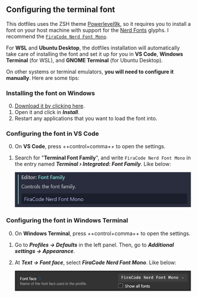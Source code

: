 ## Configuring the terminal font

This dotfiles uses the ZSH theme [Powerlevel9k](https://github.com/romkatv/powerlevel10k), so it requires you to install a font on your host machine with support for the [Nerd Fonts](https://github.com/ryanoasis/nerd-fonts) glyphs. I recommend the [`FiraCode Nerd Font Mono`](https://github.com/ryanoasis/nerd-fonts/tree/HEAD/patched-fonts/FiraCode#readme).

For **WSL** and **Ubuntu Desktop**, the dotfiles installation will automatically take care of installing the font and set it up for you in **VS Code**, **Windows Terminal** (for WSL), and **GNOME Terminal** (for Ubuntu Desktop).

On other systems or terminal emulators, **you will need to configure it manually**. Here are some tips:

### Installing the font on **Windows**

0. [Download it by clicking here](https://raw.githubusercontent.com/ryanoasis/nerd-fonts/HEAD/patched-fonts/FiraCode/Regular/FiraCodeNerdFontMono-Regular.ttf).
1. Open it and click in **_Install_**.
2. Restart any applications that you want to load the font into.

### Configuring the font in **VS Code**

0. On **VS Code**, press ++control+comma++ to open the settings.
1. Search for "**Terminal Font Family**", and write `FiraCode Nerd Font Mono` in the entry named **_Terminal › Integrated: Font Family_**. Like below:

    ![VS Code font configuration example](../assets/getting-started/font-vscode.png)

### Configuring the font in **Windows Terminal**

0. On **Windows Terminal**, press ++control+comma++ to open the settings.
1. Go to **_Profiles -> Defaults_** in the left panel. Then, go to **_Additional settings -> Appearance_**.
2. At **_Text -> Font face_**, select **_FiraCode Nerd Font Mono_**. Like below:

    ![Windows Terminal font configuration example](../assets/getting-started/font-terminal.png)

